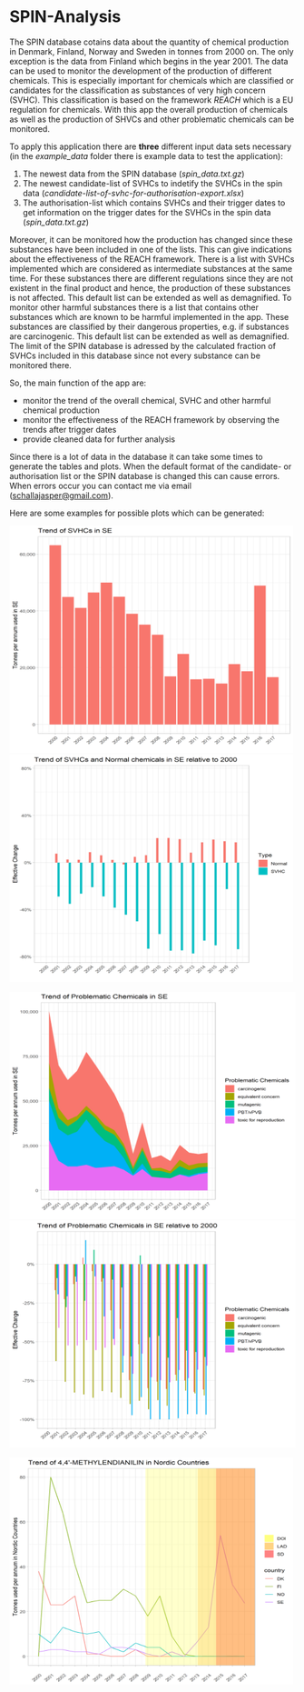 # SPIN-Analysis

The SPIN database cotains data about the quantity of chemical production in Denmark, Finland, Norway and Sweden in tonnes from 2000 on. The only exception is the data from Finland which begins in the year 2001. The data can be used to monitor the development of the production of different chemicals. This is especially important for chemicals which are classified or candidates for the classification as substances of very high concern (SVHC). This classification is based on the framework *REACH* which is a EU regulation for chemicals. With this app the overall production of chemicals as well as the production of SHVCs and other problematic chemicals can be monitored. 

To apply this application there are **three** different input data sets necessary (in the *example_data* folder there is example data to test the application):
1. The newest data from the SPIN database (*spin_data.txt.gz*)
2. The newest candidate-list of SVHCs to indetify the SVHCs in the spin data (*candidate-list-of-svhc-for-authorisation-export.xlsx*)
3. The authorisation-list which contains SVHCs and their trigger dates to get information on the trigger dates for the SVHCs in the spin data (*spin_data.txt.gz*)

Moreover, it can be monitored how the production has changed since these substances have been included in one of the lists. This can give indications about the effectiveness of the REACH framework. There is a list with SVHCs implemented which are considered as intermediate substances at the same time. For these substances there are different regulations since they are not existent in the final product and hence, the production of these substances is not affected. This default list can be extended as well as demagnified. To monitor other harmful substances there is a list that contains other substances which are known to be harmful implemented in the app. These substances are classified by their dangerous properties, e.g. if substances are carcinogenic. This default list can be extended as well as demagnified. The limit of the SPIN database is adressed by the calculated fraction of SVHCs included in this database since not every substance can be monitored there.

So, the main function of the app are:
- monitor the trend of the overall chemical, SVHC and other harmful chemical production
- monitor the effectiveness of the REACH framework by observing the trends after trigger dates
- provide cleaned data for further analysis

Since there is a lot of data in the database it can take some times to generate the tables and plots. When the default format of the candidate- or authorisation list or the SPIN database is changed this can cause errors. When errors occur you can contact me via email (schallajasper@gmail.com).

Here are some examples for possible plots which can be generated:

<p float="left">
<img src="/SPIN-analysis/example_plots/spin_trend.png" width="500" height="400"/>
<img src="/SPIN-analysis/example_plots/spin_rel_trend.png" width="500" height="400"/>
</p>
<p float="left">
<img src="/SPIN-analysis/example_plots/spin_prob_trend.png" width="600" height="400"/>
<img src="/SPIN-analysis/example_plots/spin_rel_pob_trend.png" width="600" height="400"/>
</p>
<p>
<img src="/SPIN-analysis/example_plots/spin_timeline.png" width="500" height="400" align="center"/>
</p>


